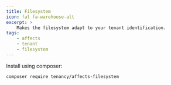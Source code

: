 ```yaml
---
title: Filesystem
icon: fal fa-warehouse-alt
excerpt: >
    Makes the filesystem adapt to your tenant identification.
tags:
    - affects
    - tenant
    - filesystem
---
```

Install using composer:

```bash
composer require tenancy/affects-filesystem
```

